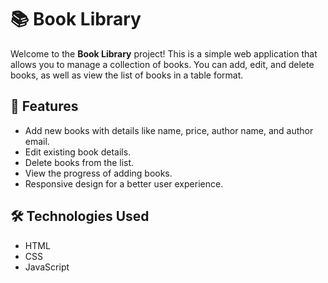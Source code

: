# 📚 Book Library

Welcome to the **Book Library** project! This is a simple web application that allows you to manage a collection of books. You can add, edit, and delete books, as well as view the list of books in a table format.

## 🌟 Features

- Add new books with details like name, price, author name, and author email.
- Edit existing book details.
- Delete books from the list.
- View the progress of adding books.
- Responsive design for a better user experience.

## 🛠️ Technologies Used

- HTML
- CSS
- JavaScript
